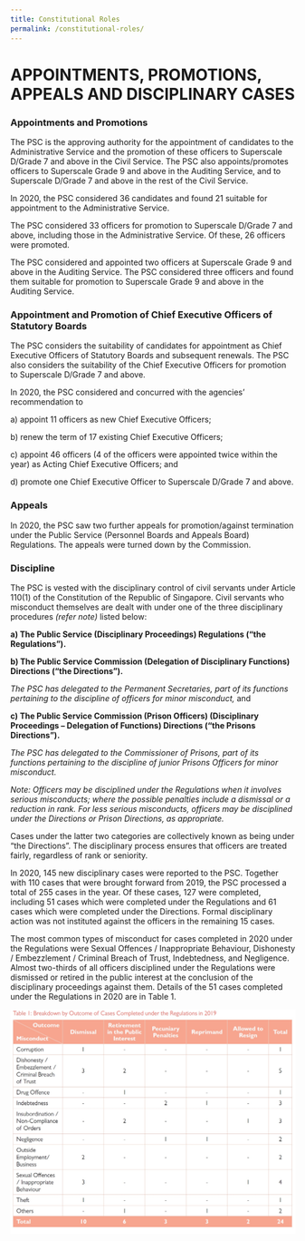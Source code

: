 ```yaml
---
title: Constitutional Roles
permalink: /constitutional-roles/
---
```

# **APPOINTMENTS, PROMOTIONS, APPEALS AND DISCIPLINARY CASES**

### **Appointments and Promotions**

The PSC is the approving authority for the appointment of candidates to the Administrative Service and the promotion of these officers to Superscale D/Grade 7 and above in the Civil Service. The PSC also appoints/promotes officers to Superscale Grade 9 and above in the Auditing Service, and to Superscale D/Grade 7 and above in the rest of the Civil Service.

In 2020, the PSC considered 36 candidates and found 21 suitable for appointment to the Administrative Service.

The PSC considered 33 officers for promotion to Superscale D/Grade 7 and above, including those in the Administrative Service. Of these, 26 officers were promoted.

The PSC considered and appointed two officers at Superscale Grade 9 and above in the Auditing Service. The PSC considered three officers and found them suitable for promotion to Superscale Grade 9 and above in the Auditing Service. 



### **Appointment and Promotion of Chief Executive Officers of Statutory Boards**

The PSC considers the suitability of candidates for appointment as Chief Executive Officers of Statutory Boards and subsequent renewals. The PSC also considers the suitability of the Chief Executive Officers for promotion to Superscale D/Grade 7 and above.

In 2020, the PSC considered and concurred with the agencies’ recommendation to 

a)	appoint 11 officers as new Chief Executive Officers;

b)	renew the term of 17 existing Chief Executive Officers;

c)	appoint 46 officers (4 of the officers were appointed twice within the year) as Acting Chief Executive Officers; and

d)	promote one Chief Executive Officer to Superscale D/Grade 7 and above.


### **Appeals**

In 2020, the PSC saw two further appeals for promotion/against termination under the Public Service (Personnel Boards and Appeals Board) Regulations. The appeals were turned down by the Commission. 

### **Discipline**

The PSC is vested with the disciplinary control of civil servants under Article 110(1) of the Constitution of the Republic of Singapore. Civil servants who misconduct themselves are dealt with under one of the three disciplinary procedures *(refer note)* listed below: 

**a)	The Public Service (Disciplinary Proceedings) Regulations (“the Regulations”).**

**b)	The Public Service Commission (Delegation of Disciplinary Functions) Directions (“the Directions”).**

*The PSC has delegated to the Permanent Secretaries, part of its functions pertaining to the discipline of officers for minor misconduct,* and

**c)	The Public Service Commission (Prison Officers) (Disciplinary Proceedings – Delegation of Functions) Directions (“the Prisons Directions”).** 

*The PSC has delegated to the Commissioner of Prisons, part of its functions pertaining to the discipline of junior Prisons Officers for minor misconduct.*

*Note: Officers may be disciplined under the Regulations when it involves serious misconducts; where the possible penalties include a dismissal or a reduction in rank. For less serious misconducts, officers may be disciplined under the Directions or Prison Directions, as appropriate.*

Cases under the latter two categories are collectively known as being under “the Directions”. The disciplinary process ensures that officers are treated fairly, regardless of rank or seniority.

In 2020, 145 new disciplinary cases were reported to the PSC. Together with 110 cases that were brought forward from 2019, the PSC processed a total of 255 cases in the year. Of these cases, 127 were completed, including 51 cases which were completed under the Regulations and 61 cases which were completed under the Directions. Formal disciplinary action was not instituted against the officers in the remaining 15 cases. 

The most common types of misconduct for cases completed in 2020 under the Regulations were Sexual Offences / Inappropriate Behaviour, Dishonesty / Embezzlement / Criminal Breach of Trust, Indebtedness, and Negligence. Almost two-thirds of all officers disciplined under the Regulations were dismissed or retired in the public interest at the conclusion of the disciplinary proceedings against them. Details of the 51 cases completed under the Regulations in 2020 are in Table 1.

![alt text - Table 1](/images/Table1.jpg)
